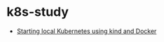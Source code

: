# k8s-study
- [Starting local Kubernetes using kind and Docker](https://itnext.io/starting-local-kubernetes-using-kind-and-docker-c6089acfc1c0)
